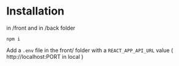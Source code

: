 # Installation

in /front and in /back folder

```
npm i
```

Add a `.env` file in the front/ folder with a `REACT_APP_API_URL` value ( http://localhost:PORT in local )
